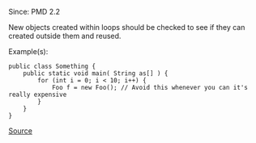 Since: PMD 2.2

New objects created within loops should be checked to see if they can created outside them and reused.

Example(s):
```
public class Something {
	public static void main( String as[] ) {  
		for (int i = 0; i < 10; i++) {
		    Foo f = new Foo(); // Avoid this whenever you can it's really expensive
		}
	}
}
```

[Source](https://pmd.github.io/pmd-5.6.1/pmd-java/rules/java/optimizations.html#AvoidInstantiatingObjectsInLoops)
